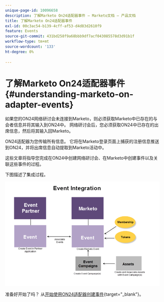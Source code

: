```yaml
---
unique-page-id: 10096658
description: 了解Marketo On24适配器事件 — Marketo文档 — 产品文档
title: 了解Marketo On24适配器事件
exl-id: 00c3ac54-b139-4cff-af53-d4d83d2610f9
feature: Events
source-git-commit: 431bd258f9a68bbb9df7acf043085578d3d91b1f
workflow-type: tm+mt
source-wordcount: '133'
ht-degree: 0%

---
```


# 了解Marketo On24适配器事件 {#understanding-marketo-on-adapter-events}

如果您的ON24网络研讨会未连接到Marketo，则必须获取Marketo中已存在的与会者信息并将其输入到ON24中。 网络研讨会后，您必须获取ON24中已存在的出席信息，然后将其输入回Marketo。

ON24适配器为您传输所有信息。 它将在Marketo登录页面上捕获的注册信息推送到ON24，并将出席信息自动提取到Marketo活动中。

这些文章将指导您完成在ON24中创建网络研讨会、在Marketo中创建事件以及关联这些事件的过程。

下图描述了集成过程。

![](assets/image2015-12-16-11-3a26-3a29.png)

准备好开始了吗？ 从[开始使用ON24适配器创建事件](/help/marketo/product-docs/demand-generation/events/create-an-event/create-an-event-with-the-marketo-on24-adapter.md){target="_blank"}。
